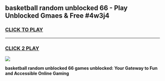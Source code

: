 
## basketball random unblocked 66 - Play Unblocked Gmaes & Free #4w3j4
<h3>
<a href="https://news.freeplayer.one?title=basketball_random_unblocked_66&ref=26F">CLICK TO PLAY</a></h3>
<hr>

<h3>
<a href="https://news.freeplayer.one?title=basketball_random_unblocked_66&ref=26F">CLICK 2 PLAY</a>
  
</h3>

<a href="https://news.freeplayer.one?title=basketball_random_unblocked_66&ref=26F/"><img src="https://clearcache.store/games.png"></a>


**basketball random unblocked 66 games unblocked: Your Gateway to Fun and Accessible Online Gaming**
